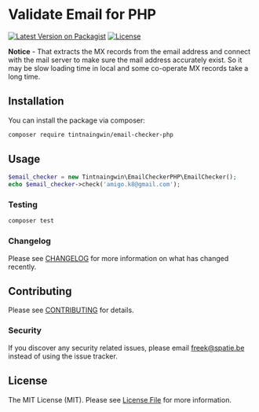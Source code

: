 # Validate Email for PHP

[![Latest Version on Packagist](https://img.shields.io/packagist/v/tintnaingwin/email-checker-php.svg?style=flat-square)](https://packagist.org/packages/tintnaingwin/email-checker-php)
[![License](http://img.shields.io/badge/license-MIT-brightgreen.svg?style=flat-square)](https://tldrlegal.com/license/mit-license)

**Notice** -  That extracts the MX records from the email address and connect with the mail server to make sure the mail address accurately exist. So it may be slow loading time in local and some co-operate MX records take a long time.

## Installation

You can install the package via composer:

```bash
composer require tintnaingwin/email-checker-php
```

## Usage

``` php
$email_checker = new Tintnaingwin\EmailCheckerPHP\EmailChecker();
echo $email_checker->check('amigo.k8@gmail.com');
```

### Testing

``` bash
composer test
```

### Changelog

Please see [CHANGELOG](CHANGELOG.md) for more information on what has changed recently.

## Contributing

Please see [CONTRIBUTING](CONTRIBUTING.md) for details.

### Security

If you discover any security related issues, please email freek@spatie.be instead of using the issue tracker.

## License

The MIT License (MIT). Please see [License File](LICENSE.md) for more information.
